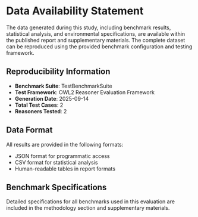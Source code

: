 # Data Availability Statement

The data generated during this study, including benchmark results, statistical analysis, and environmental specifications, are available within the published report and supplementary materials. The complete dataset can be reproduced using the provided benchmark configuration and testing framework.

## Reproducibility Information

- **Benchmark Suite**: TestBenchmarkSuite
- **Test Framework**: OWL2 Reasoner Evaluation Framework
- **Generation Date**: 2025-09-14
- **Total Test Cases**: 2
- **Reasoners Tested**: 2

## Data Format

All results are provided in the following formats:
- JSON format for programmatic access
- CSV format for statistical analysis
- Human-readable tables in report formats

## Benchmark Specifications

Detailed specifications for all benchmarks used in this evaluation are included in the methodology section and supplementary materials.
